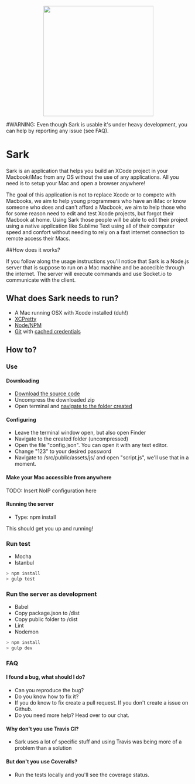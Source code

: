 

<p align="center">
  <img align="center" src="http://i.imgur.com/kVhbYz1.jpg" width="300" height="300">
</p>

#WARNING: Even though Sark is usable it's under heavy development, you can help by reporting any issue (see FAQ).

# Sark

Sark is an application that helps you build an XCode project in your Macbook/iMac from any OS without the use of any applications. All you need is to setup your Mac and open a browser anywhere!


The goal of this application is not to replace Xcode or to compete with Macbooks, we aim to help young programmers who have an iMac or know someone who does and can't afford a Macbook, we aim to help those who for some reason need to edit and test Xcode projects, but forgot their Macbook at home.
Using Sark those people will be able to edit their project using a native application like Sublime Text using all of their computer speed and confort without needing to rely on a fast internet connection to remote access their Macs.

##How does it works?

If you follow along the usage instructions you'll notice that Sark is a Node.js server that is suppose to run on a Mac machine and be accecible through the internet. The server will execute commands and use Socket.io to communicate with the client.

## What does Sark needs to run?

- A Mac running OSX with Xcode installed (duh!)
- [XCPretty](https://github.com/supermarin/xcpretty)
- [Node/NPM](https://nodejs.org/en/)
- [Git](https://git-scm.com/book/en/v2/Getting-Started-Installing-Git) with [cached credentials](https://help.github.com/articles/caching-your-github-password-in-git/)

## How to?

### Use

#### Downloading

- [Download the source code](https://github.com/lorenzopicoli/Sark/archive/master.zip)
- Uncompress the downloaded zip
- Open terminal and [navigate to the folder created](http://stackoverflow.com/questions/9547730/how-to-navigate-to-to-different-directories-in-the-terminal-mac)

#### Configuring

- Leave the terminal window open, but also open Finder
- Navigate to the created folder (uncompressed)
- Open the file "config.json". You can open it with any text editor.
- Change "123" to your desired password
- Navigate to /src/public/assets/js/ and open "script.js", we'll use that in a moment.

#### Make your Mac accessible from anywhere

TODO: Insert NoIP configuration here

#### Running the server
- Type: npm install


This should get you up and running!

### Run test

- Mocha
- Istanbul

```javascript
> npm install
> gulp test
```

### Run the server as development

- Babel
- Copy package.json to /dist
- Copy public folder to /dist
- Lint
- Nodemon

```javascript
> npm install
> gulp dev
```

### FAQ

#### I found a bug, what should I do?
- Can you reproduce the bug?
- Do you know how to fix it?
- If you do know to fix create a pull request. If you don't create a issue on Github.
- Do you need more help? Head over to our chat.

#### Why don't you use Travis CI?
- Sark uses a lot of specific stuff and using Travis was being more of a problem than a solution

#### But don't you use Coveralls?
- Run the tests locally and you'll see the coverage status.
